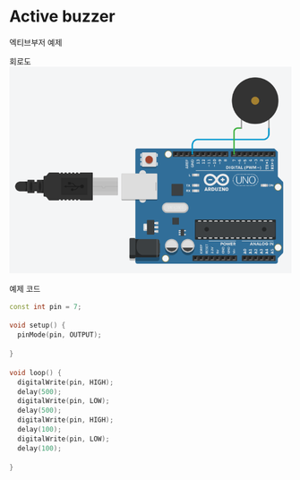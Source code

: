 # Active buzzer
엑티브부저 예제

회로도
![](./active_buzzer.png)

예제 코드

```cpp
const int pin = 7;

void setup() {
  pinMode(pin, OUTPUT);

}

void loop() {
  digitalWrite(pin, HIGH);
  delay(500);
  digitalWrite(pin, LOW);
  delay(500);
  digitalWrite(pin, HIGH);
  delay(100);
  digitalWrite(pin, LOW);
  delay(100);

}
```
